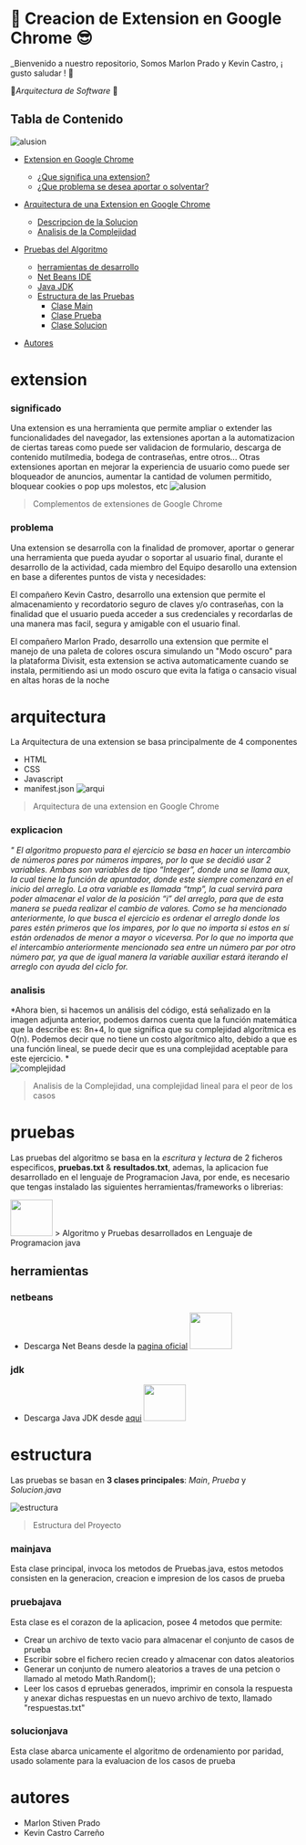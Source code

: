 # :trident: Creacion de Extension en Google Chrome :sunglasses:
_Bienvenido  a nuestro repositorio, Somos Marlon Prado y Kevin Castro, ¡ gusto saludar ! :floppy_disk:

:electric_plug:*Arquitectura de Software*  :memo:

## Tabla de Contenido 
![alusion](https://s3.gifyu.com/images/developers-Conference.gif)
- [Extension en Google Chrome](#extension)
    + [¿Que significa una extension?](#significado)
    + [¿Que problema se desea aportar o solventar?](#problema)

- [Arquitectura de una Extension en Google Chrome](#arquitectura)
    + [Descripcion de la Solucion](#explicacion)
    + [Analisis de la Complejidad](#analisis)
    
- [Pruebas del Algoritmo](#pruebas)
    + [herramientas de desarrollo](#herramientas)
    + [Net Beans IDE](#netbeans)
    + [Java JDK](#jdk)
    - [Estructura de las Pruebas](#estructura)
        + [Clase Main](#mainjava)
        + [Clase Prueba](#pruebajava)
        + [Clase Solucion](#solucionjava)
- [Autores](#autores)



# extension
### significado 
Una extension es una herramienta que permite ampliar o extender las funcionalidades del navegador, las extensiones aportan a la automatizacion de ciertas tareas como puede ser validacion de formulario, descarga de contenido mutilmedia, bodega de contraseñas, entre otros... Otras extensiones aportan en mejorar la experiencia de usuario como puede ser bloqueador de anuncios, aumentar la cantidad de volumen permitido, bloquear cookies o pop ups molestos, etc
![alusion](https://i.blogs.es/05b592/chrome/1366_2000.webp)
> Complementos de extensiones de Google Chrome

### problema

Una extension se desarrolla con la finalidad de promover, aportar o generar una herramienta que pueda ayudar o soportar al usuario final, durante el desarrollo de la actividad, cada miembro del Equipo desarollo una extension en base a diferentes puntos de vista y necesidades:

El compañero Kevin Castro, desarrollo una extension que permite el almacenamiento y recordatorio seguro de claves y/o contraseñas, con la finalidad que el usuario pueda acceder a sus credenciales y recordarlas de una manera mas facil, segura y amigable con el usuario final.

El compañero Marlon Prado, desarrollo una extension que permite el manejo de una paleta de colores oscura simulando un "Modo oscuro" para la plataforma Divisit, esta extension se activa automaticamente cuando se instala, permitiendo asi un modo oscuro que evita la fatiga o cansacio visual en altas horas de la noche
# arquitectura

La Arquitectura de una extension se basa principalmente de 4 componentes
 - HTML
 - CSS
 - Javascript
 - manifest.json
![arqui](https://sunnyzhou-1024.github.io/chrome-extension-docs/static/images/overview/contentscriptarc.png)
> Arquitectura de una extension en Google Chrome
### explicacion
*" El algoritmo propuesto para el ejercicio se basa en hacer un intercambio de números pares por números impares, por lo que se decidió usar 2 variables. Ambas son variables de tipo “Integer”, donde una se llama aux, la cual tiene la función de apuntador, donde este siempre comenzará en el inicio del arreglo. La otra variable es llamada “tmp”, la cual servirá para poder almacenar el valor de la posición “i” del arreglo, para que de esta manera se pueda realizar el cambio de valores. 
Como se ha mencionado anteriormente, lo que busca el ejercicio es ordenar el arreglo 
donde los pares estén primeros que los impares, por lo que no importa si estos en sí están ordenados de menor a mayor  o viceversa. Por lo que no importa que el intercambio anteriormente mencionado sea entre un número par por otro número par, ya que de igual manera la variable auxiliar estará iterando el arreglo con ayuda del ciclo for.* 

### analisis
*Ahora bien, si hacemos un análisis del código, está señalizado en la imagen adjunta anterior, podemos darnos cuenta que la función matemática que la describe es:
8n+4, lo que significa que su complejidad algorítmica es O(n). 
Podemos decir que no tiene un costo algorítmico alto, debido a que es una función lineal, se puede decir que es una complejidad aceptable para este ejercicio.
*  
![complejidad](https://i.ibb.co/4fQn2PR/image.png)
> Analisis de la Complejidad, una complejidad lineal para el peor de los casos

# pruebas
Las pruebas del algoritmo se basa en la *escritura* y *lectura* de 2 ficheros especificos, **pruebas.txt** & **resultados.txt**, ademas, la aplicacion fue desarrollado en el lenguaje de Programacion Java, por ende, es necesario que tengas instalado las siguientes herramientas/frameworks o librerias:

<img src="https://cdn-icons-png.flaticon.com/512/226/226777.png" width="74" height="64" >
> Algoritmo y Pruebas desarrollados en Lenguaje de Programacion java

## herramientas
### netbeans
* Descarga Net Beans desde la [pagina oficial](https://netbeans.apache.org/download/index.html) <img src="http://www.davidtan.org/wp-content/uploads/2009/12/netbeans-ide-logo-icon.png" width="74" height="64" >
### jdk
* Descarga Java JDK desde  [aqui](https://www.java.com/es/download/help/develop_es.html) <img src="https://miro.medium.com/max/785/1*7fDw5W4a5WxJY9wQIgzNLQ.jpeg" width="74" height="64" >

# estructura
Las pruebas se basan en **3 clases principales**: *Main*, *Prueba* y *Solucion.java*

![estructura](https://i.ibb.co/CvGvVrt/image.png)
> Estructura del Proyecto
### mainjava 
Esta clase principal, invoca los metodos de Pruebas.java, estos metodos consisten en la generacion, creacion e impresion de los casos de prueba

### pruebajava
Esta clase es el corazon de la aplicacion, posee 4 metodos que permite:
* Crear un archivo de texto vacio para almacenar el conjunto de casos de prueba
* Escribir sobre el fichero recien creado y almacenar con datos aleatorios
* Generar un conjunto de numero aleatorios a traves de una petcion o llamado al metodo Math.Random();
* Leer los casos d epruebas generados, imprimir en consola la respuesta y anexar dichas respuestas en un nuevo archivo de texto, llamado "respuestas.txt"
### solucionjava
Esta clase abarca unicamente el algoritmo de ordenamiento por paridad, usado solamente para la evaluacion de los casos de prueba

# autores

* Marlon Stiven Prado
* Kevin Castro Carreño





